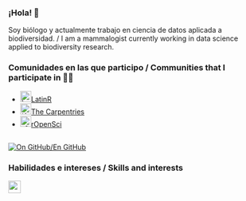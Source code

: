 ### ¡Hola! 👋

Soy biólogo y actualmente trabajo en ciencia de datos aplicada a biodiversidad. / I am a mammalogist currently working in data science applied to biodiversity research.

### Comunidades en las que participo / Communities that I participate in 💪😀 
- <code><img height="22" src="https://avatars.githubusercontent.com/u/42558048" alt="latinR logo"></code>[LatinR](https://github.com/LatinR) 
- <code><img height="22" src="https://avatars.githubusercontent.com/u/19267758" alt="the carpentries logo"></code>[The Carpentries](https://github.com/carpentries)
- <code><img height="22" src="https://avatars.githubusercontent.com/u/1200269" alt="rOpenSci logo"></code>[rOpenSci](https://ropensci.org)

## 

[![On GitHub/En GitHub](https://github-readme-stats.vercel.app/api?username=anuraghazra)](https://github.com/anuraghazra/github-readme-stats)

### Habilidades e intereses / Skills and interests
<p align="left">
  <a href="https://skillicons.dev">
    <img src="https://skillicons.dev/icons?i=r,git,github,regex,mint,htmx,css,markdown,&theme=dark" height="25" />
  </a>
</p>

